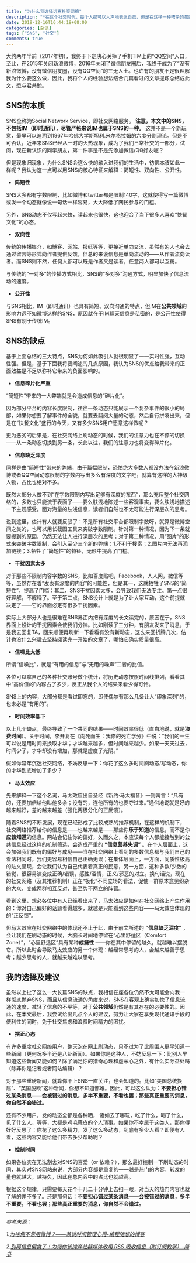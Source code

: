 ```yaml
---
title: "为什么我选择远离社交网络"
description: "*在这个社交时代，每个人都可以大声地表达自己，但是在这样一种嘈杂的氛围中，又显得每个人的声音都很渺小。*"
date: 2019-12-16T16:44:18+08:00
categories: [杂谈]
tags: ["SNS", "社交"]
comments: true
---
```

大约两年半前（2017年初），我终于下定决心关掉了手机TIM上的“QQ空间”入口，至此，在2015年关闭新浪微博，2016年关闭了微信朋友圈后，我终于成为了“没有新浪微博，没有微信朋友圈，没有QQ空间”的三无人士。也许有的朋友不是很理解我为什么要这么做，因此，我将个人的经验想法结合几篇看过的文章提炼总结成此文，愿与君共勉。
<!--more-->
## SNS的本质

SNS全称为Social Network Service，即社交网络服务。 **注意，本文中的SNS，不包括IM（即时通讯），尽管严格来说IM也属于SNS的一种。** 这并不是一个新玩意，最早可以追溯到1967年哈佛大学斯坦利.米尔格拉姆的六度分割理论。但是不可否认，近年来SNS已经从一时的火热现象，成为了我们日常社交的一部分，试问，现在新认识的同学朋友，第一件事是不是先添加微信/QQ好友呢？

但是现象归现象，为什么SNS会这么快的融入进我们的生活中，彷佛本该如此一样呢？我认为这一点可以用SNS的核心特征来解释：简短性、双向性、公开性。

* **简短性**

SNS大多都有字数限制，比如微博和twitter都是限制140字，这就使得写一篇微博或发一个动态就像说一句话一样容易，大大降低了网民参与的门槛。

另外，SNS动态不仅写起来快，读起来也很快，这也迎合了当下很多人喜欢“快餐文化”的心态。

* **双向性**

传统的传播媒介，如博客、网站、报纸等等，更接近单向交流，虽然有的人也会去通过留言等形式向作者提供反馈，但总的来说信息是单向流动的——从作者流向读者。而SNS则不然，任何人都可以既是作者又是读者，任意两人都可以互粉。

与传统的“一对多”的传播方式相比，SNS的“多对多”沟通方式，明显加快了信息流动的速度。

* **公开性**

与SNS相比，IM（即时通讯）也具有简短、双向沟通的特点，但IM在**公共领域**的影响力远不如微博这样的SNS，原因就在于IM聊天信息是私密的，是公开性使得SNS有别于传统IM。

## SNS的缺点

基于上面总结的三大特点，SNS为何如此吸引人就很明显了——实时性强，互动性强。但是，基于下面我将要阐述的几点原因，我认为SNS的优点给我带来的正面效益是不足以弥补它带来的负面影响的。

* **信息碎片化严重**

“简短性”带来的一大弊端就是会造成信息的“碎片化”。

因为部分平台的内容长度限制，往往一条动态只能展示一个复杂事件的很小的局部，如果你想要了解事件的全貌，就要去翻阅大量的动态，然后自行拼凑出来，但是在“快餐文化”盛行的今天，又有多少SNS用户愿意这样做呢？

更为恶劣的后果是，在社交网络上刷动态的时候，我们的注意力也在不停的切换——从一条动态切换到另一条，长此以往，我们的注意力也将变得碎片化。
* **信息缺乏深度**

同样是由“简短性”带来的弊端，由于篇幅限制，恐怕绝大多数人都没办法在新浪微博或者QQ空间动态限制的字数内写出多么有深度的文字吧，就算有这样的大神级人物，占比也绝对不多。

既然大部分人做不到“在字数限制内写出足够有深度的东西”，那么充斥整个社交网络的，多数也只能流于表面了——要么肤浅地陈述一些客观事实，要么肤浅地描述一下主观感受。面对海量的肤浅信息，读者们自然也不太可能进行深层次的思考。

说到这里，估计有人就要反驳了：不是所有社交平台都限制字数呀，就算是微博空间之类的，也可以用长截图工具来突破字数限制。针对第一种情况，因为下一条就要提到的原因，仍然无法让人进行深层次的思考；对于第二种情况，用“图片”的形式来突破字数限制，会引入至少三个新的弊端：1.不利于搜索；2.图片内无法再添加链接；3.牺牲了“简短性”的特征，无形中提高了门槛。

* **干扰因素太多**

对于那些不限制内容字数的SNS，比如百度贴吧，Facebook，人人网，微信等等，虽然存在着“发表有深度的内容”的可能性，但是其一，这就牺牲了SNS的“简短性”，提高了门槛；其二，SNS干扰因素太多，会导致我们无法专注。第一点很好理解，不解释了。至于第二点，SNS设计上就是为了让大家互动，这个前提就决定了——它的界面必定有很多干扰因素。

实际上大部分人也是很难在SNS界面内把有深度的长文读完的，原因在于，SNS界面上设计的干扰因素会使我们分神。比如刚读了三分钟，有朋友发来了消息，于是我去回复TA，回来顺便再刷新一下看看有没有新动态，这么来回折腾几次，估计也没什么兴趣去坚持阅读完一开始的文章了，哪怕它确实质量很高。

* **信噪比太低**

所谓“信噪比”，就是“有用的信息”与“无用的噪声”二者的比值。

各位可以拿自己的各种社交账号做个统计，将历史动态按照时间线排列，看看其中“高价值的”内容占了多少，反正从我个人的结果来看少得可怜。

SNS上的内容，大部分都是看过即忘的，即使偶尔有那么几条让人“印象深刻”的，也未必是“有用的”。

* **时间效率低下**

以上几个缺点，最终导致了一个共同的结果——时间效率很低（直白地说，就是**浪费时间**）。关于时间，李开复在《向死而生：我修的死亡学分》中说：“我们的一生可以说是用时间来换取才华；才华越来越多，但时间越来越少。如果一天天过去，时间少了，才华却没有增加，那就是虚度了光阴。”

假如你常年沉迷社交网络，不妨反思一下：你花了这么多时间刷动态/写动态，你的才华到底增加了多少？

* **马太效应**

先来解释一下这个名词，马太效应出自圣经《新约·马太福音》一则寓言：“凡有的，还要加倍给他叫他多余；没有的，连他所有的也要夺过来。”通俗地说就是好的越来越好，差的越来越差（强化两极分化的正反馈）。

随着SNS的不断发展，现在已经形成了比较成熟的推荐机制，在这样的机制下，社交网络推荐给你的信息是——也越来越是——那些你**乐于知道**的信息，而不是你**应该知道**的信息。网站会记住你的偏好，久而久之，本应该每个人都能接触到的公共信息经过这样的机制筛选，会造成严重的 **“信息营养失调”** 。在个人层面上，这会加强我们既有的偏好与成见——当在社交网络上看到的多数信息都与我们自己的看法相同时，我们更容易相信自己正确无误；在集体层面上，一方面，同质性极高的贴文呈现，会让我们认为自己代表着真正的民意，另一方面，这种多数/少数的错觉，很容易演变成正确/错误，感性/滥情，正义/邪恶的对立。换句话说，现在的社交网络（及其推荐机制）正在“极化”不同立场的看法，促使一群原本意见纷杂的大众，变成两群相互反对、甚至势不两立的阵营。

看到这里，想必各位中有人已经看出来了，马太效应是如何在社交网络上产生作用的：你对自己偏好的话题看得越多，就越是只能看到这些内容——马太效应体现的的“正反馈”。

但马太效应在社交网络中的体现还不止于此，由于前文所述的 **“信息缺乏深度”** ，会让我们在刷动态的时候，大脑长时间地停留在“心里舒适区（Comfort Zone）”，“心里舒适区”具有某种**成瘾性** ——你在其中停留的越久，就越难以摆脱它。所以此时会导致马太效应的另一个体现：越经常思考的人，会越来越善于思考；越少思考的人，就越来越难以思考。

## 我的选择及建议

虽然以上扯了这么一大长篇SNS的缺点，我相信在座各位仍然不太可能会向我一样彻底抛弃SNS，而且从信息流通的角度来说，SNS在客观上确实加快了信息流通的速度，减轻了信息的不平等，对于**公共领域**仍然是有其存在的必要性的。因此，在本文最后，我尝试给出几点个人的建议，努力让大家在享受现代通讯手段的便利性的同时，免于社交焦虑和浪费时间精力的困扰。

* **摆正心态**

有许多重度社交网络用户，整天泡在网上刷动态，只不过为了比周围人更早知道一些新闻（更何况多半还是八卦新闻）。如果你是这种人，不妨反思一下：比别人早知道这些新闻又能如何？除了满足你的猎奇心理和虚荣心之外，有什么实际益处吗（除非你是记者或者网站编辑）？

对于那些重磅新闻，就算你不上SNS一直关注，也会知道的。比如“美国总统换届”、“英国脱欧”这种新闻，你想不知道都难。因此，可以这么认为：**不要担心错过某条消息——会被错过的消息，多半不重要，不看也罢；那些真正重要的消息，你自然不会错过。**

还有不少用户，发的动态全都是各种晒， 诸如去了哪玩，吃了什么，喝了什么，见了什么人，等等，大都是鸡毛蒜皮的个人琐事。如果你不幸属于这类人，那你得好好反思了：你花了这么多精力，发了这么多动态，到底有多少人看？即便有人看，这些内容又能给他们带去多少帮助呢？

* **控制时间**

如果各位实在无法割舍对SNS的喜爱（or 依赖？），那么最好控制一下刷动态的时间，其实对SNS网站来说，大部分内容都是重复的——越是热门的内容，转发的量也就越大，越持久，因此在总内容中的占比也就越高。

根据这个规律，只需要每天花个十几二十分钟上去扫一眼，对当天的热门内容也就了解的差不多了。还是那句话：**不要担心错过某条消息——会被错过的消息，多半不重要，不看也罢；那些真正重要的消息，你自然不会错过。**

***
*参考来源：*

*1.[为啥俺不常用微博？——兼谈时间管理心得-编程随想的博客](https://program-think.blogspot.com/2012/02/microblog-and-time-management.html)*

*2.[别再信息偏食了！为何你该抛弃社群媒体改用 RSS 吸收信息（附订阅教学）-简书](https://www.jianshu.com/p/c4a697d63202)*
